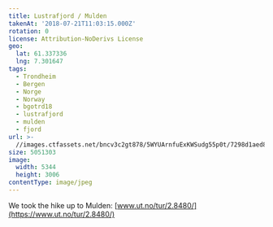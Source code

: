 ```yaml
---
title: Lustrafjord / Mulden
takenAt: '2018-07-21T11:03:15.000Z'
rotation: 0
license: Attribution-NoDerivs License
geo:
  lat: 61.337336
  lng: 7.301647
tags:
  - Trondheim
  - Bergen
  - Norge
  - Norway
  - bgotrd18
  - lustrafjord
  - mulden
  - fjord
url: >-
  //images.ctfassets.net/bncv3c2gt878/5WYUArnfuExKWSudg55p0t/7298d1aed8339f5d28f32c326e030c85/lustrafjord--mulden_29989983238_o
size: 5051303
image:
  width: 5344
  height: 3006
contentType: image/jpeg
---
```


We took the hike up to Mulden: [www.ut.no/tur/2.8480/](https://www.ut.no/tur/2.8480/)
